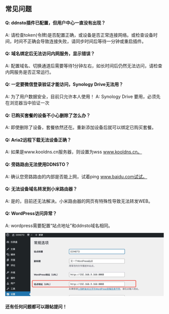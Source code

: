 ## 常见问题

#### Q: ddnsto插件已配置，但用户中心一直没有出现？

A: 请检查token(令牌)是否配置正确，或设备是否正常连接网络。或检查设备时间，时间不正确会导致连接失败，请同步时间后等待一分钟或重启插件。



#### Q: 域名绑定后无法访问内网服务，显示错误？

A: 配置域名、切换通道后需要等待1分钟左右，如长时间后仍然无法访问，请检查内网服务是否正常运行。



#### Q: 一定要微信登录验证才能访问，Synology Drive无法用？

A: 为了用户数据安全，目前只允许本人使用！
A: Synology Drive 要用，必须先在浏览器当中验证一次



#### Q: 已购买套餐的设备不小心删除了怎么办？

A: 即使删除了设备，套餐依然还在。重新添加设备后就可以绑定已购买套餐。



#### Q: Aria2远程下载无法设备正确？

A: 如果是www.kooldns.cn服务器，则设置为wss www.kooldns.cn。 



#### Q: 旁路路由无法使用DDNSTO？

A: 确认您旁路路由的内部是否能上网，试着ping www.baidu.com试试。



#### Q: 无法设备域名转发到小米路由器？

A: 是的，目前还无法解决。小米路由器的网页有特殊性导致无法转发WEB。 


#### Q: WordPress访问异常？

A: wordpress需要配置“站点地址”和ddnsto域名相同。

   ![question](./question/question1.jpeg)

#### 还有任何问题都可以跟帖提问！
